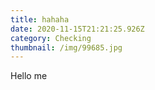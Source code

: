 ```yaml
---
title: hahaha
date: 2020-11-15T21:21:25.926Z
category: Checking
thumbnail: /img/99685.jpg
---
```

Hello me